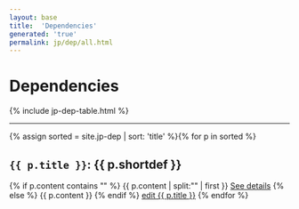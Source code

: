 ```yaml
---
layout: base
title:  'Dependencies'
generated: 'true'
permalink: jp/dep/all.html
---
```


# Dependencies

{% include jp-dep-table.html %}

----------

{% assign sorted = site.jp-dep | sort: 'title' %}{% for p in sorted %}
<a id="al-jp-dep/{{ p.title }}" class="al-dest"/>
<h2><code>{{ p.title }}</code>: {{ p.shortdef }}</h2>
{% if p.content contains "<!--details-->" %}    
{{ p.content | split:"<!--details-->" | first }}
<a href="{{ p.title }}" class="al-doc">See details</a>
{% else %}
{{ p.content }}
{% endif %}
<a href="{{ site.git_edit }}/{% if p.collection %}{{ p.relative_path }}{% else %}{{ p.path }}{% endif %}" target="#">edit {{ p.title }}</a>
{% endfor %}
